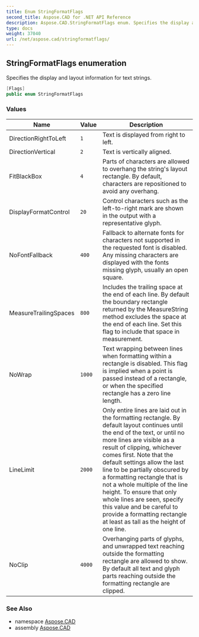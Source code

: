 ```yaml
---
title: Enum StringFormatFlags
second_title: Aspose.CAD for .NET API Reference
description: Aspose.CAD.StringFormatFlags enum. Specifies the display and layout information for text strings
type: docs
weight: 37040
url: /net/aspose.cad/stringformatflags/
---
```

## StringFormatFlags enumeration

Specifies the display and layout information for text strings.

```csharp
[Flags]
public enum StringFormatFlags
```

### Values

| Name | Value | Description |
| --- | --- | --- |
| DirectionRightToLeft | `1` | Text is displayed from right to left. |
| DirectionVertical | `2` | Text is vertically aligned. |
| FitBlackBox | `4` | Parts of characters are allowed to overhang the string's layout rectangle. By default, characters are repositioned to avoid any overhang. |
| DisplayFormatControl | `20` | Control characters such as the left-to-right mark are shown in the output with a representative glyph. |
| NoFontFallback | `400` | Fallback to alternate fonts for characters not supported in the requested font is disabled. Any missing characters are displayed with the fonts missing glyph, usually an open square. |
| MeasureTrailingSpaces | `800` | Includes the trailing space at the end of each line. By default the boundary rectangle returned by the MeasureString method excludes the space at the end of each line. Set this flag to include that space in measurement. |
| NoWrap | `1000` | Text wrapping between lines when formatting within a rectangle is disabled. This flag is implied when a point is passed instead of a rectangle, or when the specified rectangle has a zero line length. |
| LineLimit | `2000` | Only entire lines are laid out in the formatting rectangle. By default layout continues until the end of the text, or until no more lines are visible as a result of clipping, whichever comes first. Note that the default settings allow the last line to be partially obscured by a formatting rectangle that is not a whole multiple of the line height. To ensure that only whole lines are seen, specify this value and be careful to provide a formatting rectangle at least as tall as the height of one line. |
| NoClip | `4000` | Overhanging parts of glyphs, and unwrapped text reaching outside the formatting rectangle are allowed to show. By default all text and glyph parts reaching outside the formatting rectangle are clipped. |

### See Also

* namespace [Aspose.CAD](../../aspose.cad/)
* assembly [Aspose.CAD](../../)


